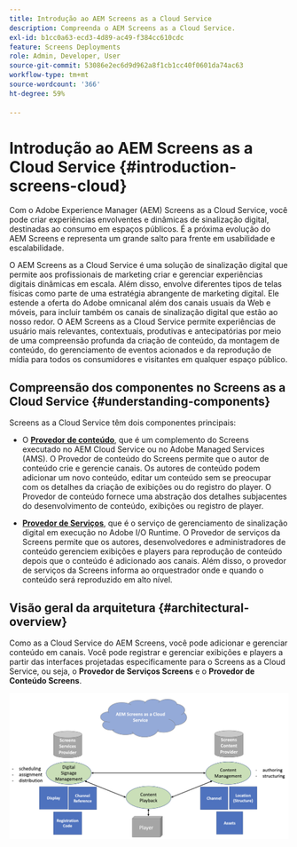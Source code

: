 ```yaml
---
title: Introdução ao AEM Screens as a Cloud Service
description: Compreenda o AEM Screens as a Cloud Service.
exl-id: b1cc0a63-ecd3-4d89-ac49-f384cc610cdc
feature: Screens Deployments
role: Admin, Developer, User
source-git-commit: 53086e2ec6d9d962a8f1cb1cc40f0601da74ac63
workflow-type: tm+mt
source-wordcount: '366'
ht-degree: 59%

---
```



# Introdução ao AEM Screens as a Cloud Service {#introduction-screens-cloud}

Com o Adobe Experience Manager (AEM) Screens as a Cloud Service, você pode criar experiências envolventes e dinâmicas de sinalização digital, destinadas ao consumo em espaços públicos. É a próxima evolução do AEM Screens e representa um grande salto para frente em usabilidade e escalabilidade.

O AEM Screens as a Cloud Service é uma solução de sinalização digital que permite aos profissionais de marketing criar e gerenciar experiências digitais dinâmicas em escala. Além disso, envolve diferentes tipos de telas físicas como parte de uma estratégia abrangente de marketing digital. Ele estende a oferta do Adobe omnicanal além dos canais usuais da Web e móveis, para incluir também os canais de sinalização digital que estão ao nosso redor. O AEM Screens as a Cloud Service permite experiências de usuário mais relevantes, contextuais, produtivas e antecipatórias por meio de uma compreensão profunda da criação de conteúdo, da montagem de conteúdo, do gerenciamento de eventos acionados e da reprodução de mídia para todos os consumidores e visitantes em qualquer espaço público.

## Compreensão dos componentes no Screens as a Cloud Service {#understanding-components}

Screens as a Cloud Service têm dois componentes principais:

* O **[Provedor de conteúdo](https://experienceleague.adobe.com/docs/experience-manager-cloud-service/content/screens-as-cloud-service/configure-screens-cloud/using-screens-content-provider.html?lang=pt-BR)**, que é um complemento do Screens executado no AEM Cloud Service ou no Adobe Managed Services (AMS). O Provedor de conteúdo do Screens permite que o autor de conteúdo crie e gerencie canais. Os autores de conteúdo podem adicionar um novo conteúdo, editar um conteúdo sem se preocupar com os detalhes da criação de exibições ou do registro do player. O Provedor de conteúdo fornece uma abstração dos detalhes subjacentes do desenvolvimento de conteúdo, exibições ou registro de player.

* **[Provedor de Serviços](https://experienceleague.adobe.com/docs/experience-manager-cloud-service/content/screens-as-cloud-service/configure-screens-cloud/navigating-to-screens-services-provider.html?lang=pt-BR)**, que é o serviço de gerenciamento de sinalização digital em execução no Adobe I/O Runtime. O Provedor de serviços da Screens permite que os autores, desenvolvedores e administradores de conteúdo gerenciem exibições e players para reprodução de conteúdo depois que o conteúdo é adicionado aos canais. Além disso, o provedor de serviços da Screens informa ao orquestrador onde e quando o conteúdo será reproduzido em alto nível.


## Visão geral da arquitetura {#architectural-overview}

Como as a Cloud Service do AEM Screens, você pode adicionar e gerenciar conteúdo em canais. Você pode registrar e gerenciar exibições e players a partir das interfaces projetadas especificamente para o Screens as a Cloud Service, ou seja, o **Provedor de Serviços Screens** e o **Provedor de Conteúdo Screens**.

![Visão geral da arquitetura](/help/screens-cloud/assets/architecture-screenscloud.png)
